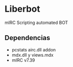 # Liberbot
mIRC Scripting automated BOT

## Dependencias
- pcstats airc.dll addon
- mdx.dll y views.mdx
- mIRC v7.39
